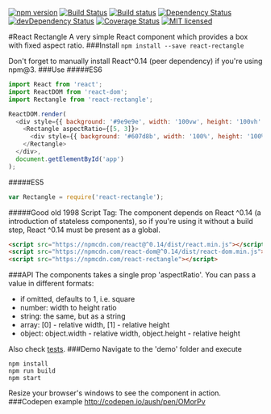[![npm version](https://img.shields.io/npm/v/react-rectangle.svg?style=flat-square)](https://www.npmjs.com/package/react-rectangle) [![Build Status](https://img.shields.io/travis/aush/react-rectangle.svg?style=flat-square)](https://travis-ci.org/aush/react-rectangle) [![Build status](https://img.shields.io/appveyor/ci/aush/react-rectangle.svg?style=flat-square)](https://ci.appveyor.com/project/aush/react-rectangle) [![Dependency Status](https://img.shields.io/david/aush/react-rectangle.svg?style=flat-square)](https://david-dm.org/aush/react-rectangle) [![devDependency Status](https://img.shields.io/david/dev/aush/react-rectangle.svg?style=flat-square)](https://david-dm.org/aush/react-rectangle#info=devDependencies) [![Coverage Status](https://img.shields.io/coveralls/aush/react-rectangle.svg?style=flat-square)](https://coveralls.io/github/aush/react-rectangle?branch=master) [![MIT licensed](https://img.shields.io/badge/license-MIT-blue.svg?style=flat-square)](https://raw.githubusercontent.com/aush/react-rectangle/master/LICENSE)

#React Rectangle
A very simple React component which provides a box with fixed aspect ratio.
###Install
`npm install --save react-rectangle`

Don't forget to manually install React^0.14 (peer dependency) if you're using npm@3.
###Use
#####ES6
```javascript
import React from 'react';
import ReactDOM from 'react-dom';
import Rectangle from 'react-rectangle';

ReactDOM.render(
  <div style={{ background: '#9e9e9e', width: '100vw', height: '100vh' }}>
    <Rectangle aspectRatio={[5, 3]}>
      <div style={{ background: '#607d8b', width: '100%', height: '100%' }} />
    </Rectangle>
  </div>,
  document.getElementById('app')
);
```
#####ES5
```javascript
var Rectangle = require('react-rectangle');
```
#####Good old 1998 Script Tag:
The component depends on React ^0.14 (a introduction of stateless components), so if you're using it without a build step, React ^0.14 must be present as a global.
````html
<script src="https://npmcdn.com/react@^0.14/dist/react.min.js"></script>
<script src="https://npmcdn.com/react-dom@^0.14/dist/react-dom.min.js"></script>
<script src="https://npmcdn.com/react-rectangle"></script>
````
###API
The components takes a single prop 'aspectRatio'. You can pass a value in different formats:
* if omitted, defaults to 1, i.e. square
* number: width to height ratio
* string: the same, but as a string
* array: [0] - relative width, [1] - relative height
* object: object.width - relative width, object.height - relative height

Also check [tests](https://github.com/aush/react-rectangle/blob/master/tests/rectangle.spec.js).
###Demo
Navigate to the 'demo' folder and execute
```
npm install
npm run build
npm start
```
Resize your browser's windows to see the component in action.
###Codepen example
http://codepen.io/aush/pen/OMorPv
